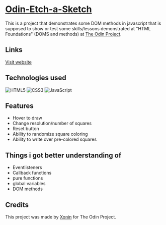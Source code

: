 # [Odin-Etch-a-Sketch](https://xonin-hush.github.io/Odin-Etch-a-Sketch/)
This is a project that demonstrates some DOM methods in javascript that is supposed to show or test some skills/lessons demonstrated at "HTML Foundations" (DOMS and methods) at [The Odin Project](https://theodinproject.com).

## Links
[Visit website](https://xonin-hush.github.io/Odin-Etch-a-Sketch/)

## Technologies used
![HTML5](https://img.shields.io/badge/html5-E34F26.svg?style=for-the-badge&logo=html5&logoColor=FFF)
![CSS3](https://img.shields.io/badge/css3-%231572B6.svg?style=for-the-badge&logo=css3&logoColor=white)
![JavaScript](https://img.shields.io/badge/javascript-%23323330.svg?style=for-the-badge&logo=javascript&logoColor=%23F7DF1E)
## Features
- Hover to draw
- Change resolution/number of squares
- Reset button
- Ability to randomize square coloring
- Ability to write over pre-colored squares
## Things i got better understanding of
- Eventlisteners
- Callback functions
- pure functions
- global variables 
- DOM methods
## Credits
This project was made by [Xonin](https://github.com/xonin-hush) for The Odin Project.
